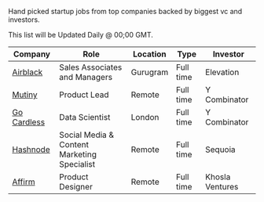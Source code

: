 Hand picked startup jobs from top companies backed by biggest vc and investors.

This list will be Updated Daily @ 00;00 GMT.

| Company | Role | Location | Type | Investor |
| ----------- | ----------- | ----------- | ----------- | ----------- |
| [Airblack](https://www.airblack.co/) | Sales Associates and Managers | Gurugram | Full time | Elevation
| [Mutiny](https://apply.workable.com/mutiny/j/5376CBC1E5/) | Product Lead | Remote | Full time | Y Combinator
| [Go Cardless](https://boards.greenhouse.io/gocardless/jobs/647958/) | Data Scientist | London | Full time | Y Combinator
| [Hashnode](https://docs.google.com/forms/d/e/1FAIpQLSfVdj01Rbn1xGFiWb26sfrWVSkz1rH1upIXa783qs8GTc9giQ/formResponse/) | Social Media & Content Marketing Specialist| Remote | Full time | Sequoia
| [Affirm](https://boards.greenhouse.io/affirm/jobs/4223802003/) | Product Designer | Remote | Full time | Khosla Ventures
